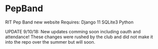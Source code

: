 # PepBand
RIT Pep Band new website
Requires:
    Django 11
    SQLite3
    Python
    
UPDATE 9/10/18:
    New updates comming soon including oauth and attendance!
    These changes were rushed by the club and did not make it into the repo over the summer but will soon.

